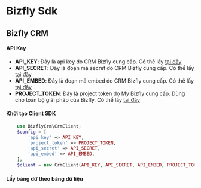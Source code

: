 # Bizfly Sdk 



## Bizfly CRM

#### API Key
- **API_KEY**: Đây là api key do CRM Bizfly cung cấp. Có thể lấy [tại đây](https://crm.bizfly.vn/project/api)
- **API_SECRET**: Đây là đoạn mã secret do CRM Bizfly cung cấp. Có thể lấy [tại đây](https://crm.bizfly.vn/project/api)
- **API_EMBED**: Đây là đoạn mã embed do CRM Bizfly cung cấp. Có thể lấy [tại đây](https://crm.bizfly.vn/project/api)
- **PROJECT_TOKEN**:  Đây là project token do My Bizfly cung cấp. Dùng cho toàn bộ giải pháp của Bizfly. Có thể lấy [tại đây](https://crm.bizfly.vn/project/api)

#### Khởi tạo Client SDK
```php
    use BizflyCrm\CrmClient;
    $config = [
        'api_key' => API_KEY,
        'project_token' => PROJECT_TOKEN,
        'api_secret' => API_SECRET,
        'api_embed' => API_EMBED,
    ];
    $client = new CrmClient(API_KEY, API_SECRET, API_EMBED, PROJECT_TOKEN);
```

#### Lấy bảng dữ theo bảng dữ liệu